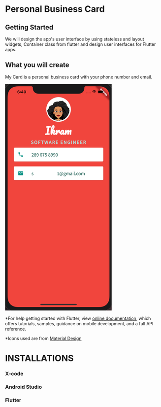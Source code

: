 
# Personal Business Card

## Getting Started

We will design the app's user interface by using stateless and layout widgets, Container class from flutter and design user interfaces for Flutter apps.

## What you will create

My Card is a personal business card with your phone number and email. 

![](images/personalcard.png)


*For help getting started with Flutter, view 
[online documentation](https://flutter.dev/docs), which offers tutorials,
samples, guidance on mobile development, and a full API reference.


*Icons used are from  [Material Design](https://www.materialpalette.com/)

  
  

# INSTALLATIONS


### X-code


### Android Studio 


### Flutter 




   

